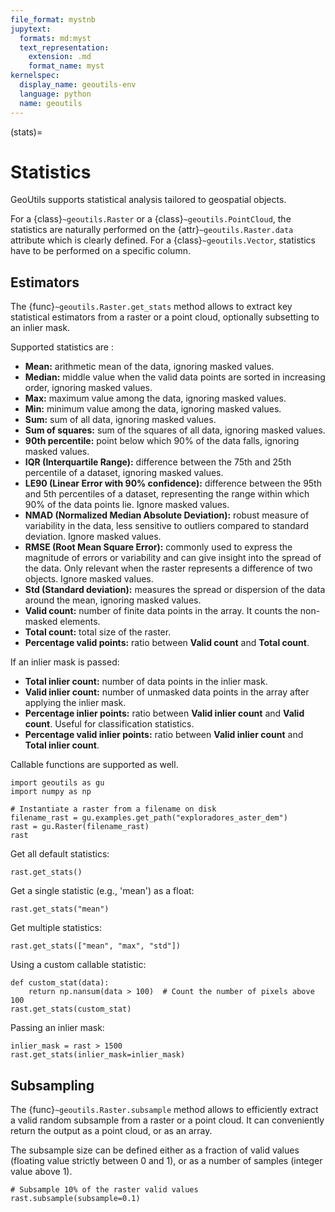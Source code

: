 ```yaml
---
file_format: mystnb
jupytext:
  formats: md:myst
  text_representation:
    extension: .md
    format_name: myst
kernelspec:
  display_name: geoutils-env
  language: python
  name: geoutils
---
```

(stats)=

# Statistics

GeoUtils supports statistical analysis tailored to geospatial objects.

For a {class}`~geoutils.Raster` or a {class}`~geoutils.PointCloud`, the statistics are naturally performed on the {attr}`~geoutils.Raster.data` attribute
which is clearly defined. For a {class}`~geoutils.Vector`, statistics have to be performed on a specific column.

## Estimators

The {func}`~geoutils.Raster.get_stats` method allows to extract key statistical estimators from a raster or a point cloud, optionally subsetting to an
inlier mask.

Supported statistics are :
- **Mean:** arithmetic mean of the data, ignoring masked values.
- **Median:** middle value when the valid data points are sorted in increasing order, ignoring masked values.
- **Max:** maximum value among the data, ignoring masked values.
- **Min:** minimum value among the data, ignoring masked values.
- **Sum:** sum of all data, ignoring masked values.
- **Sum of squares:** sum of the squares of all data, ignoring masked values.
- **90th percentile:** point below which 90% of the data falls, ignoring masked values.
- **IQR (Interquartile Range):** difference between the 75th and 25th percentile of a dataset, ignoring masked values.
- **LE90 (Linear Error with 90% confidence):** difference between the 95th and 5th percentiles of a dataset, representing the range within which 90% of the data points lie. Ignore masked values.
- **NMAD (Normalized Median Absolute Deviation):** robust measure of variability in the data, less sensitive to outliers compared to standard deviation. Ignore masked values.
- **RMSE (Root Mean Square Error):** commonly used to express the magnitude of errors or variability and can give insight into the spread of the data. Only relevant when the raster represents a difference of two objects. Ignore masked values.
- **Std (Standard deviation):** measures the spread or dispersion of the data around the mean, ignoring masked values.
- **Valid count:** number of finite data points in the array. It counts the non-masked elements.
- **Total count:** total size of the raster.
- **Percentage valid points:** ratio between **Valid count** and **Total count**.

If an inlier mask is passed:
- **Total inlier count:** number of data points in the inlier mask.
- **Valid inlier count:** number of unmasked data points in the array after applying the inlier mask.
- **Percentage inlier points:** ratio between **Valid inlier count** and **Valid count**. Useful for classification statistics.
- **Percentage valid inlier points:** ratio between **Valid inlier count** and **Total inlier count**.

Callable functions are supported as well.

```{code-cell} ipython3
import geoutils as gu
import numpy as np

# Instantiate a raster from a filename on disk
filename_rast = gu.examples.get_path("exploradores_aster_dem")
rast = gu.Raster(filename_rast)
rast
```

Get all default statistics:
```{code-cell} ipython3
rast.get_stats()
```

Get a single statistic (e.g., 'mean') as a float:
```{code-cell} ipython3
rast.get_stats("mean")
```

Get multiple statistics:
```{code-cell} ipython3
rast.get_stats(["mean", "max", "std"])
```

Using a custom callable statistic:
```{code-cell} ipython3
def custom_stat(data):
    return np.nansum(data > 100)  # Count the number of pixels above 100
rast.get_stats(custom_stat)
```

Passing an inlier mask:
```{code-cell} ipython3
inlier_mask = rast > 1500
rast.get_stats(inlier_mask=inlier_mask)
```

## Subsampling

The {func}`~geoutils.Raster.subsample` method allows to efficiently extract a valid random subsample from a raster or a point cloud. It can conveniently
return the output as a point cloud, or as an array.

The subsample size can be defined either as a fraction of valid values (floating value strictly between 0 and 1), or as a number of samples (integer value
above 1).

```{code-cell} ipython3
# Subsample 10% of the raster valid values
rast.subsample(subsample=0.1)
```

